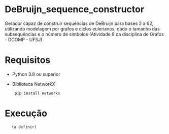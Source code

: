 # DeBruijn_sequence_constructor
 
 Gerador capaz de construir sequências de DeBruijn para bases 2 a 62, utilizando modelagem por grafos e ciclos eulerianos, dado o tamanho das subsequências e o número de símbolos (Atividade 9 da disciplina de Grafos - DCOMP - UFSJ)
 
# Requisitos

- Python 3.8 ou superior
- Biblioteca NetworkX

       pip install networkx
       
# Execução      
 
       (a definir)
